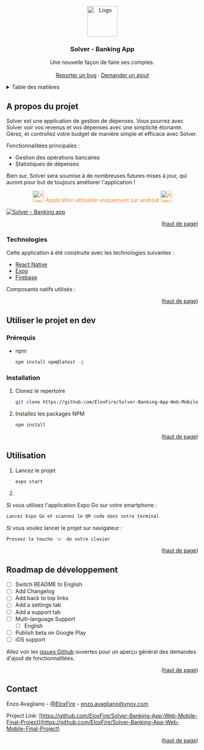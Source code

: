 <div id="top"></div>
<!--
*** Thanks for checking out the Best-README-Template. If you have a suggestion
*** that would make this better, please fork the repo and create a pull request
*** or simply open an issue with the tag "enhancement".
*** Don't forget to give the project a star!
*** Thanks again! Now go create something AMAZING! :D
-->



<!-- PROJECT SHIELDS -->
<!--
*** I'm using markdown "reference style" links for readability.
*** Reference links are enclosed in brackets [ ] instead of parentheses ( ).
*** See the bottom of this document for the declaration of the reference variables
*** for contributors-url, forks-url, etc. This is an optional, concise syntax you may use.
*** https://www.markdownguide.org/basic-syntax/#reference-style-links
-->
<!-- [![Contributors][contributors-shield]][contributors-url]
[![Forks][forks-shield]][forks-url]
[![Stargazers][stars-shield]][stars-url]
[![Issues][issues-shield]][issues-url]
[![MIT License][license-shield]][license-url]
[![LinkedIn][linkedin-shield]][linkedin-url] -->



<!-- PROJECT LOGO -->
<br />
<div align="center">
  <a href="https://github.com/othneildrew/Best-README-Template">
    <img src="https://cdn.discordapp.com/attachments/814250385190420483/922232932976967760/Solver.png" alt="Logo" height="80">
  </a>

  <h3 align="center">Solver - Banking App</h3>

  <p align="center">
    Une nouvelle façon de faire ses comptes.
    <br />
    <!-- <a href="https://github.com/othneildrew/Best-README-Template"><strong>Explore the docs »</strong></a> -->
    <br />
    <!-- <a href="https://github.com/othneildrew/Best-README-Template">Télécharger l'application</a>
    · -->
    <a href="https://github.com/EloxFire/Solver-Banking-App-Web-Mobile-Final-Project/issues">Reporter un bug</a>
    ·
    <a href="https://github.com/EloxFire/Solver-Banking-App-Web-Mobile-Final-Project/issues">Demander un ajout</a>
  </p>
</div>



<!-- TABLE OF CONTENTS -->
<details>
  <summary>Table des matières</summary>
  <ol>
    <li>
      <a href="#about-the-project">A propos du projet</a>
      <ul>
        <li><a href="#built-with">Technologies</a></li>
      </ul>
    </li>
    <li>
      <a href="#getting-started">Utiliser le projet en dev</a>
      <ul>
        <li><a href="#prerequisites">Prérequis</a></li>
        <li><a href="#installation">Installation</a></li>
      </ul>
    </li>
    <li><a href="#usage">Utilisation</a></li>
    <li><a href="#roadmap">Roadmap de développement</a></li>
    <!-- <li><a href="#contributing">Contributing</a></li>
    <li><a href="#license">License</a></li> -->
    <li><a href="#contact">Contact</a></li>
    <!-- <li><a href="#acknowledgments">Acknowledgments</a></li> -->
  </ol>
</details>



<!-- ABOUT THE PROJECT -->
## A propos du projet

Solver est une application de gestion de dépenses. Vous pourrez avec Solver voir vos revenus et vos dépenses avec une simplicité étonante. Gérez, et controllez votre budget de manière simple et efficace avec Solver.

Fonctionnalitées principales :
* Gestion des opérations bancaires
* Statistiques de dépenses

Bien sur, Solver sera soumise à de nombreuses futures mises à jour, qui auront pour but de toujours améliorer l'application !


<p align="center" style="color:#fa8231">
  <img src="https://cdn.discordapp.com/attachments/814250385190420483/922243834551865424/alert-circle-outline.png" width="30" alt="Alter Circle">
  Application utilisable uniquement sur android
  <img src="https://cdn.discordapp.com/attachments/814250385190420483/922243834551865424/alert-circle-outline.png" width="30" alt="Alter Circle">
</p>

[![Solver - Banking app][product-screenshot]](https://example.com)

<p align="right">(<a href="#top">haut de page</a>)</p>



### Technologies

Cette application à été construite avec les technologies suivantes :

* [React Native](https://reactnative.dev/)
* [Expo](https://expo.dev/)
* [Firebase](https://firebase.google.com/)

Composants natifs utilisés :


<p align="right">(<a href="#top">haut de page</a>)</p>



<!-- GETTING STARTED -->
## Utiliser le projet en dev

### Prérequis

* npm
  ```sh
  npm install npm@latest -g
  ```

### Installation

1. Clonez le repertoire
   ```sh
   git clone https://github.com/EloxFire/Solver-Banking-App-Web-Mobile-Final-Project.git
   ```
2. Installez les packages NPM
   ```sh
   npm install
   ```

<p align="right">(<a href="#top">haut de page</a>)</p>



<!-- USAGE EXAMPLES -->
## Utilisation

1. Lancez le projet
   ```sh
   expo start
   ```


2.

  Si vous utilisez l'application Expo Go sur votre smartphone :
  ```sh
  Lancez Expo Go et scannez le QR code dans votre terminal
  ```

  Si vous voulez lancer le projet sur navigateur :
   ```sh
   Pressez la touche 'w' de votre clavier
   ```

<p align="right">(<a href="#top">haut de page</a>)</p>



<!-- ROADMAP -->
## Roadmap de développement

- [ ] Switch README to English
- [ ] Add Changelog
- [ ] Add back to top links
- [ ] Add a settings tab
- [ ] Add a support tab
- [ ] Multi-language Support
    - [ ] English
- [ ] Publish beta on Google Play
- [ ] iOS support

Allez voir les [issues Github](https://github.com/othneildrew/Best-README-Template/issues) ouvertes pour un aperçu général des demandes d'ajout de fonctionnalitées.

<p align="right">(<a href="#top">haut de page</a>)</p>


<!--
## Contributing

Contributions are what make the open source community such an amazing place to learn, inspire, and create. Any contributions you make are **greatly appreciated**.

If you have a suggestion that would make this better, please fork the repo and create a pull request. You can also simply open an issue with the tag "enhancement".
Don't forget to give the project a star! Thanks again!

1. Fork the Project
2. Create your Feature Branch (`git checkout -b feature/AmazingFeature`)
3. Commit your Changes (`git commit -m 'Add some AmazingFeature'`)
4. Push to the Branch (`git push origin feature/AmazingFeature`)
5. Open a Pull Request

<p align="right">(<a href="#top">back to top</a>)</p>
 -->


<!-- LICENSE -->
<!-- ## License

Distributed under the MIT License. See `LICENSE.txt` for more information.

<p align="right">(<a href="#top">back to top</a>)</p> -->



<!-- CONTACT -->
## Contact

Enzo Avagliano - [@EloxFire](https://twitter.com/EloxFire) - enzo.avagliano@ynov.com

Project Link: [https://github.com/EloxFire/Solver-Banking-App-Web-Mobile-Final-Project](https://github.com/EloxFire/Solver-Banking-App-Web-Mobile-Final-Project)

<p align="right">(<a href="#top">haut de page</a>)</p>



<!-- ACKNOWLEDGMENTS -->
<!-- ## Acknowledgments

Use this space to list resources you find helpful and would like to give credit to. I've included a few of my favorites to kick things off!

* [Choose an Open Source License](https://choosealicense.com)
* [GitHub Emoji Cheat Sheet](https://www.webpagefx.com/tools/emoji-cheat-sheet)
* [Malven's Flexbox Cheatsheet](https://flexbox.malven.co/)
* [Malven's Grid Cheatsheet](https://grid.malven.co/)
* [Img Shields](https://shields.io)
* [GitHub Pages](https://pages.github.com)
* [Font Awesome](https://fontawesome.com)
* [React Icons](https://react-icons.github.io/react-icons/search)

<p align="right">(<a href="#top">back to top</a>)</p> -->



<!-- MARKDOWN LINKS & IMAGES -->
<!-- https://www.markdownguide.org/basic-syntax/#reference-style-links -->
<!-- [contributors-shield]: https://img.shields.io/badge/CONTRIBUTORS-1-green?style=for-the-badge&logo=appveyor
[contributors-url]: https://github.com/othneildrew/Best-README-Template/graphs/contributors
[forks-shield]: https://img.shields.io/github/forks/othneildrew/Best-README-Template.svg?style=for-the-badge
[forks-url]: https://github.com/othneildrew/Best-README-Template/network/members
[stars-shield]: https://img.shields.io/github/stars/othneildrew/Best-README-Template.svg?style=for-the-badge
[stars-url]: https://github.com/othneildrew/Best-README-Template/stargazers
[issues-shield]: https://img.shields.io/github/issues/othneildrew/Best-README-Template.svg?style=for-the-badge
[issues-url]: https://github.com/othneildrew/Best-README-Template/issues
[license-shield]: https://img.shields.io/github/license/othneildrew/Best-README-Template.svg?style=for-the-badge
[license-url]: https://github.com/othneildrew/Best-README-Template/blob/master/LICENSE.txt
[linkedin-shield]: https://img.shields.io/badge/-LinkedIn-black.svg?style=for-the-badge&logo=linkedin&colorB=555
[linkedin-url]: https://linkedin.com/in/othneildrew -->
[product-screenshot]: https://cdn.discordapp.com/attachments/814250385190420483/922242799364100146/HOMEPAGE.png
